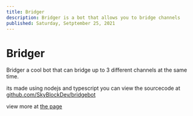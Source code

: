 ```yaml
---
title: Bridger
description: Bridger is a bot that allows you to bridge channels
published: Saturday, Setptember 25, 2021
---
```


# Bridger

Bridger a cool bot that can bridge up to 3 different channels at the same time.

its made using nodejs and typescript you can view the sourcecode at [github.com/SkyBlockDev/bridgebot](https://github.com/SkyBlockDev/bridgebot)

view more at [the page](/bridger)

